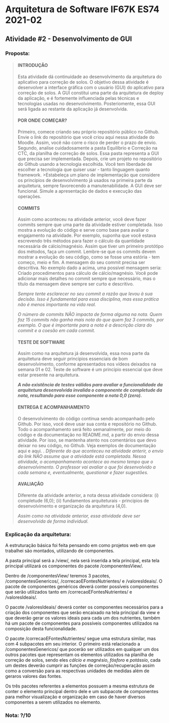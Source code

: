 # Arquitetura de Software IF67K ES74 2021-02

## Atividade #2 - Desenvolvimento de GUI

### Proposta: 

> #### INTRODUÇÃO
>Esta atividade dá continuidade ao desenvolvimento da arquitetura do aplicativo para correção de solos. O objetivo dessa atividade é desenvolver a interface gráfica com o usuário (GUI) do aplicativo para correção de solos. A GUI constitui uma parte da arquitetura de deploy da aplicação, e é fortemente influenciada pelas técnicas e tecnologias usadas no desenvolvimento. Posteriomente, essa GUI será ligada ao restante da aplicação já desenvolvida.
>
> #### POR ONDE COMEÇAR?
>
>Primeiro, comece criando seu próprio repositório público no Github. Envie o link do repositório que você criou aqui nessa atividade do Moodle. Assim, você não corre o risco de perder o prazo de envio.
>Segundo, analise cuidadosamente a pasta Equilíbrio e Correção na CTC, da planilha de correção de solos. Essa pasta representa a GUI que precisa ser implementada.
>Depois, crie um projeto no repositório do Github usando a tecnologia escolhida. Você tem liberdade de escolher a tecnologia que quiser usar - tanto linguagem quanto framework. >Estabeleça um plano de implementação que considere os princípios de desenvolvimento já usados na primeira parte da arquitetura, sempre favorecendo a manutenabilidade.
>A GUI deve ser funcional. Simule a apresentação de dados e execução das operações.
>
> #### COMMITS
>
>Assim como aconteceu na atividade anterior, você deve fazer commits sempre que uma parte da atividade estiver completada. Isso mostra a evolução do código e serve como base para avaliar o engajamento na atividade. Por exemplo, suponha que você estava escrevendo três métodos para fazer o cálculo da quantidade necessária de cálcio/magnésio. Assim que tiver um primeiro protótipo dos métodos, faça um commit. Lembre-se que os commits devem mostrar a evolução do seu código, como se fosse uma estória - tem começo, meio e fim.
>A mensagem do seu commit precisa ser descritiva. No exemplo dado a acima, uma possível mensagem seria: Criado procedimentos para cálculo de cálcio/magnésio. Você pode adicionar mais detalhes no commit sempre que necessário, mas o título da mensagem deve sempre ser curto e descritivo.
>
>*Sempre tente esclarecer no seu commit a razão que levou à sua decisão. Isso é fundamental para essa disciplina, mas essa prática não é menos importante na vida real.*
>
>*O número de commits NÃO impacta de forma alguma na nota. Quem faz 15 commits não ganha mais nota do que quem faz 3 commits, por exemplo. O que é importante para a nota é a descrição clara do commit e a coesão em cada commit.*
>
> #### TESTE DE SOFTWARE
> 
> Assim como na arquitetura já desenvolvida, essa nova parte da arquitetura deve seguir princípios essenciais de bom desenvolvimento, conforme apresentados nos vídeos deixados na semana 01 e 02. Teste de software é um princípio essencial que deve estar presente na arquitetura.
> 
> ***A não existência de testes válidos para avaliar a funcionalidade da arquitetura desenvolvida invalida o componente de completude da nota, resultando para esse componente a nota 0,0 (zero).***
> 
> #### ENTREGA E ACOMPANHAMENTO
> 
> O desenvolvimento do código continua sendo acompanhado pelo Github. Por isso, você deve usar sua conta e repositório no Github.
>Todo o acompanhamento será feito semanalmente, por meio do código e da documentação no README.md, a partir do envio dessa atividade. Por isso, se mantenha atento nos comentários que devo deixar no seu código, no Github. Veja exemplos de documentação aqui e aqui.
>.
>*Diferente do que aconteceu na atividade anterir, o envio do link NÃO assume que a atividade está completada. Nessa atividade, o acompanhamento acontece ao mesmo tempo que o desenvolvimento. O professor vai avaliar o que foi desenvolvido a cada semana e, eventualmente, questionar e fazer sugestões.*
>
>
> #### AVALIAÇÃO
> 
> 
> Diferente da atividade anterior, a nota dessa atividade considera: (i) completude (6,0); (ii) fundamentos arquiteturais - principios de desenvolvimento e organização da arquitetura (4,0).
> 
> 
> *Assim como na atividade anterior, essa atividade deve ser desenvolvida de forma individual.*


### Explicação da arquitetura:

A estruturação básica foi feita pensando em como projetos web em que trabalhei são montados, utilizando de componentes.

A pasta principal será a /view/, nela será inserida a tela principal, esta tela principal utilizará os componentes do pacote /componentesView/.


Dentro de /componentesView/ teremos 3 pacotes, /componentesGenericos/, /correcaoEFontesNutrientes/ e /valoresIdeais/. O pacote de componentes genéricos deverá conter possíveis componentes que serão utilizados tanto em /correcaoEFontesNutrientes/ e /valoresIdeais/. 

O pacote /valoresIdeais/ deverá conter os componentes necessários para a criação dos componentes que serão encaixado na tela principal da view e que deverão gerar os valores ideais para cada um dos nutrientes, também há um pacote de componentes para possíveis componentes utilizados na composição desta funcionalidade.

O pacote /correcaoEFontesNutrientes/ segue uma estrutura similar, mas com 4 subpacotes em seu interior. O primeiro está relacionado a /componentesGenericos/ que pocerão ser utilizados em qualquer um dos outros pacotes que representam os elementos utilizados na planilha de correção de solos, sendo eles *cálcio e magnésio*, *fósforo* e *potássio*, cada um destes deverão cumprir as funções de correção/recuperação assim como a conversão para as respectivas unidades de medidas além de geraros valores das fontes. 

Os três pacotes referentes a elementos possuem a mesma estrutura de conter o elemento principal dentro dele e um subpacote de componentes para melhor visualização e organização em caso de haver diversos componentes a serem utilizados no elemento.


### Nota: ?/10
